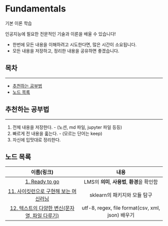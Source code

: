 # Fundamentals

기본 이론 학습

인공지능에 필요한 전문적인 기술과 이론을 배울 수 있습니다!

- 한번에 모든 내용을 이해하려고 시도한다면, 많은 시간이 소요됩니다.
- 모든 내용을 저장하고, 정리한 내용을 공유하면 좋겠습니다.

## 목차

***

- [추천하는 공부법](#추천하는-공부법)
- [노드 목록](#노드-목록)

## 추천하는 공부법

***

1. 전체 내용을 저장한다. - (노션, md 파일, jupyter 파일 등등)
2. 빠르게 전 내용을 훏는다. - (모르는 단어는 keep)
3. 자신에 입맛대로 정리한다.

## 노드 목록

|이름(링크)|내용|
|:-------:|:--:|
|[1. Ready to go](01_LMS)|LMS의 **의미**, **사용법**, **환경**을 확인함|
|[11. 사이킷런으로 구현해 보는 머신러닝](11_scikit_learn)|sklearn의 패키지와 모듈 탐구|
|[12. 텍스트의 다양한 변신(문자열, 파일 다루기)](12_text_data_handling)|utf-8, regex, file format(csv, xml, json) 배우기|
